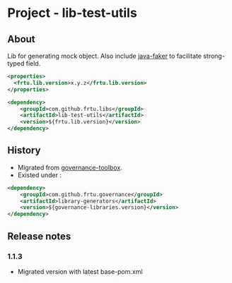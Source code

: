 # Project - lib-test-utils

## About

Lib for generating mock object. Also include [java-faker](https://github.com/DiUS/java-faker) to facilitate strong-typed
field.

```XML
<properties>
  <frtu.lib.version>x.y.z</frtu.lib.version>
</properties>

<dependency>
    <groupId>com.github.frtu.libs</groupId>
    <artifactId>lib-test-utils</artifactId>
    <version>${frtu.lib.version}</version>
</dependency>
```

## History

* Migrated
  from [governance-toolbox](https://github.com/frtu/governance-toolbox/tree/master/libraries/library-generators).
* Existed under :

```XML
<dependency>
    <groupId>com.github.frtu.governance</groupId>
    <artifactId>library-generators</artifactId>
    <version>${governance-libraries.version}</version>
</dependency>
```

## Release notes

### 1.1.3

* Migrated version with latest base-pom.xml